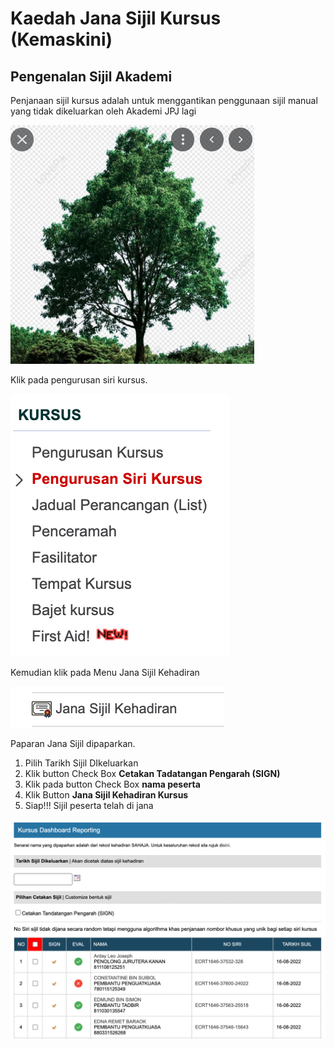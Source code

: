 # Kaedah Jana Sijil Kursus (Kemaskini)

## Pengenalan Sijil Akademi

Penjanaan sijil kursus adalah untuk menggantikan penggunaan sijil manual yang tidak dikeluarkan oleh Akademi JPJ lagi

![Pokok Besar](img/tree.png)

Klik pada pengurusan siri kursus.

![pengurusansirikursus](img/sijilkursus.png)

Kemudian klik pada Menu Jana Sijil Kehadiran

![janasijil](img/janasijil.png)

Paparan Jana Sijil dipaparkan. 

1. Pilih Tarikh Sijil DIkeluarkan
2. Klik button Check Box **Cetakan Tadatangan Pengarah (SIGN)**
3. Klik pada button Check Box **nama peserta**
4. Klik Button **Jana Sijil Kehadiran Kursus**
5. Siap!!! Sijil peserta telah di jana

![paparanjanasijil](img/paparanjanasijil.png)



